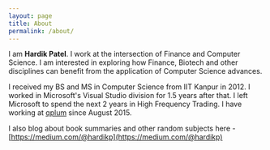 ```yaml
---
layout: page
title: About
permalink: /about/
---
```


I am **Hardik Patel**. I work at the intersection of Finance and Computer Science. I am interested in exploring how Finance, Biotech and other disciplines can benefit from the application of Computer Science advances.

I received my BS and MS in Computer Science from IIT Kanpur in 2012. I worked in Microsoft's Visual Studio division for 1.5 years after that. I left Microsoft to spend the next 2 years in High Frequency Trading. I have working at [qplum](https://www.qplum.co/) since August 2015.

I also blog about book summaries and other random subjects here - [https://medium.com/@hardikp](https://medium.com/@hardikp)
